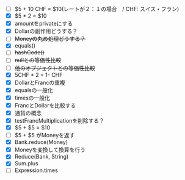 - [ ] $5 + 10 CHF = $10(レートが２：１の場合　/ CHF: スイス・フラン)
- [x] $5 * 2 = $10
- [x] amountをprivateにする
- [x] Dollarの副作用どうする？
- [ ] ~~Moneyの丸め処理どうする？~~
- [x] equals()
- [ ] ~~hashCode()~~
- [ ] ~~nullとの等価性比較~~
- [ ] ~~他のオブジェクトとの等価性比較~~
- [x] 5CHF * 2 = 1- CHF
- [x] DollarとFrancの重複
- [x] equalsの一般化
- [x] timesの一般化
- [x] FrancとDollarを比較する
- [x] 通貨の概念
- [x] testFrancMultiplicationを削除する？
- [x] $5 + $5 = $10
- [ ] $5 + $5 がMoneyを返す
- [x] Bank.reduce(Money)
- [x] Moneyを変換して換算を行う
- [x] Reduce(Bank, String)
- [x] Sum.plus
- [ ] Expression.times